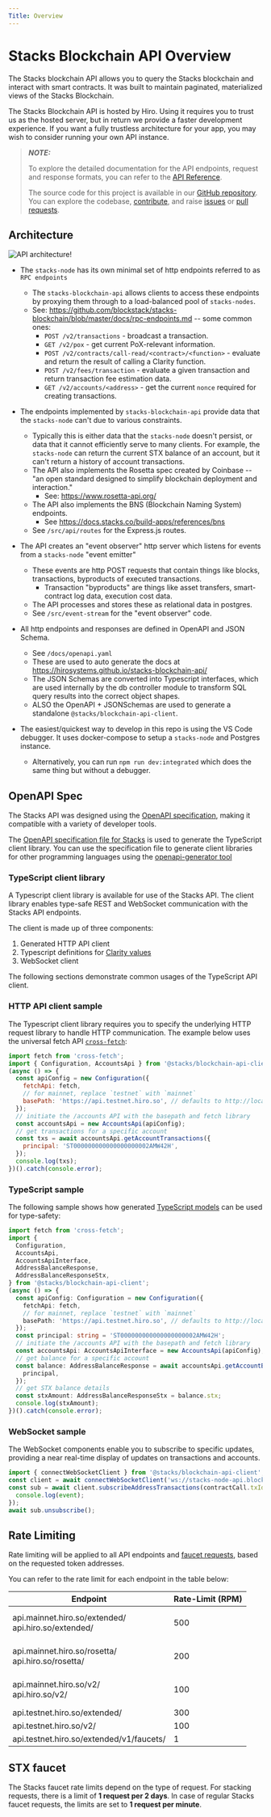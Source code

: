 ```yaml
---
Title: Overview
---
```


# Stacks Blockchain API Overview

The Stacks blockchain API allows you to query the Stacks blockchain and interact with smart contracts. It was built to maintain paginated, materialized views of the Stacks Blockchain.

The Stacks Blockchain API is hosted by Hiro. Using it requires you to trust us as the hosted server, but in return we provide a faster development experience. If you want a fully trustless architecture for your app, you may wish to consider running your own API instance.

> **_NOTE:_**
>
> To explore the detailed documentation for the API endpoints, request and response formats, you can refer to the [API Reference](https://docs.hiro.so/api).
>
> The source code for this project is available in our [GitHub repository](https://github.com/hirosystems/stacks-blockchain-api). You can explore the codebase, [contribute](https://docs.hiro.so/contributors-guide), and raise [issues](https://github.com/hirosystems/stacks-blockchain-api/issues) or [pull requests](https://github.com/hirosystems/stacks-blockchain-api/pulls).

## Architecture

![API architecture!](images/api-architecture.png)

- The `stacks-node` has its own minimal set of http endpoints referred to as `RPC endpoints`

  - The `stacks-blockchain-api` allows clients to access these endpoints by proxying them through to a load-balanced pool of `stacks-nodes`.
  - See: https://github.com/blockstack/stacks-blockchain/blob/master/docs/rpc-endpoints.md -- some common ones:
    - `POST /v2/transactions` - broadcast a transaction.
    - `GET /v2/pox` - get current PoX-relevant information.
    - `POST /v2/contracts/call-read/<contract>/<function>` - evaluate and return the result of calling a Clarity function.
    - `POST /v2/fees/transaction` - evaluate a given transaction and return transaction fee estimation data.
    - `GET /v2/accounts/<address>` - get the current `nonce` required for creating transactions.

- The endpoints implemented by `stacks-blockchain-api` provide data that the `stacks-node` can't due to various constraints.

  - Typically this is either data that the `stacks-node` doesn't persist, or data that it cannot efficiently serve to many clients.
    For example, the `stacks-node` can return the current STX balance of an account, but it can't return a history of account transactions.
  - The API also implements the Rosetta spec created by Coinbase -- "an open standard designed to simplify blockchain deployment and interaction."
    - See: https://www.rosetta-api.org/
  - The API also implements the BNS (Blockchain Naming System) endpoints.
    - See https://docs.stacks.co/build-apps/references/bns
  - See `/src/api/routes` for the Express.js routes.

- The API creates an "event observer" http server which listens for events from a `stacks-node` "event emitter"

  - These events are http POST requests that contain things like blocks, transactions, byproducts of executed transactions.
    - Transaction "byproducts" are things like asset transfers, smart-contract log data, execution cost data.
  - The API processes and stores these as relational data in postgres.
  - See `/src/event-stream` for the "event observer" code.

- All http endpoints and responses are defined in OpenAPI and JSON Schema.

  - See `/docs/openapi.yaml`
  - These are used to auto generate the docs at https://hirosystems.github.io/stacks-blockchain-api/
  - The JSON Schemas are converted into Typescript interfaces, which are used internally by the db controller module to transform SQL query results into the correct object shapes.
  - ALSO the OpenAPI + JSONSchemas are used to generate a standalone `@stacks/blockchain-api-client`.

- The easiest/quickest way to develop in this repo is using the VS Code debugger. It uses docker-compose to setup a `stacks-node` and Postgres instance.
  - Alternatively, you can run `npm run dev:integrated` which does the same thing but without a debugger.

## OpenAPI Spec

The Stacks API was designed using the [OpenAPI specification](https://swagger.io/specification/), making it compatible with a variety of developer tools.

The [OpenAPI specification file for Stacks](https://github.com/hirosystems/stacks-blockchain-api/blob/master/docs/openapi.yaml) is used to generate the TypeScript client library. You can use the specification file to generate client libraries for other programming languages using the [openapi-generator tool](https://github.com/OpenAPITools/openapi-generator)

### TypeScript client library

A Typescript client library is available for use of the Stacks API. The client library enables type-safe REST and WebSocket communication with the Stacks API endpoints.

The client is made up of three components:

1. Generated HTTP API client
2. Typescript definitions for [Clarity values](https://docs.hiro.so/stacks-blockchain-api/feature-guides/use-clarity-values)
3. WebSocket client

The following sections demonstrate common usages of the TypeScript API client.

### HTTP API client sample

The Typescript client library requires you to specify the underlying HTTP request library to handle HTTP communication. The example below uses the universal fetch API [`cross-fetch`](https://github.com/lquixada/cross-fetch):

```js
import fetch from 'cross-fetch';
import { Configuration, AccountsApi } from '@stacks/blockchain-api-client';
(async () => {
  const apiConfig = new Configuration({
    fetchApi: fetch,
    // for mainnet, replace `testnet` with `mainnet`
    basePath: 'https://api.testnet.hiro.so', // defaults to http://localhost:3999
  });
  // initiate the /accounts API with the basepath and fetch library
  const accountsApi = new AccountsApi(apiConfig);
  // get transactions for a specific account
  const txs = await accountsApi.getAccountTransactions({
    principal: 'ST000000000000000000002AMW42H',
  });
  console.log(txs);
})().catch(console.error);
```

### TypeScript sample

The following sample shows how generated [TypeScript models](https://github.com/hirosystems/stacks-blockchain-api/tree/master/client/src/generated/models) can be used for type-safety:

```ts
import fetch from 'cross-fetch';
import {
  Configuration,
  AccountsApi,
  AccountsApiInterface,
  AddressBalanceResponse,
  AddressBalanceResponseStx,
} from '@stacks/blockchain-api-client';
(async () => {
  const apiConfig: Configuration = new Configuration({
    fetchApi: fetch,
    // for mainnet, replace `testnet` with `mainnet`
    basePath: 'https://api.testnet.hiro.so', // defaults to http://localhost:3999
  });
  const principal: string = 'ST000000000000000000002AMW42H';
  // initiate the /accounts API with the basepath and fetch library
  const accountsApi: AccountsApiInterface = new AccountsApi(apiConfig);
  // get balance for a specific account
  const balance: AddressBalanceResponse = await accountsApi.getAccountBalance({
    principal,
  });
  // get STX balance details
  const stxAmount: AddressBalanceResponseStx = balance.stx;
  console.log(stxAmount);
})().catch(console.error);
```

### WebSocket sample

The WebSocket components enable you to subscribe to specific updates, providing a near real-time display of updates on transactions and accounts.

```js
import { connectWebSocketClient } from '@stacks/blockchain-api-client';
const client = await connectWebSocketClient('ws://stacks-node-api.blockstack.org/');
const sub = await client.subscribeAddressTransactions(contractCall.txId, event => {
  console.log(event);
});
await sub.unsubscribe();
```

## Rate Limiting

Rate limiting will be applied to all API endpoints and [faucet requests](https://docs.hiro.so/api#tag/Faucets), based on the requested token addresses.

You can refer to the rate limit for each endpoint in the table below:

| **Endpoint**                                                    | **Rate-Limit (RPM)**  |
| --------------------------------------------------------------- | --------------------- |
| api.mainnet.hiro.so/extended/ <br/> api.hiro.so/extended/ <br/> | <br/> 500 <br/> <br/> |
| api.mainnet.hiro.so/rosetta/ <br/> api.hiro.so/rosetta/<br/>    | <br/> 200 <br/> <br/> |
| api.mainnet.hiro.so/v2/ <br/> api.hiro.so/v2/ <br/>             | <br/> 100 <br/> <br/> |
| api.testnet.hiro.so/extended/ <br/>                             | 300 <br/>             |
| api.testnet.hiro.so/v2/ <br/>                                   | 100 <br/>             |
| api.testnet.hiro.so/extended/v1/faucets/ <br/>                  | 1 <br/>               |

## STX faucet

The Stacks faucet rate limits depend on the type of request. For stacking requests, there is a limit of **1 request per 2 days**. In case of regular Stacks faucet requests, the limits are set to **1 request per minute**.
